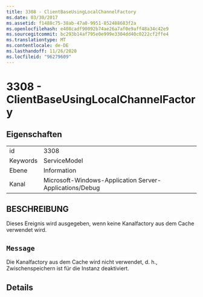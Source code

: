 ```yaml
---
title: 3308 - ClientBaseUsingLocalChannelFactory
ms.date: 03/30/2017
ms.assetid: f1488c75-38ab-47a0-9951-852488683f2a
ms.openlocfilehash: e408cadf90092b74ae26a7af0e9aff48a34c42e9
ms.sourcegitcommit: bc293b14af795e0e999e3304dd40c0222cf2ffe4
ms.translationtype: MT
ms.contentlocale: de-DE
ms.lasthandoff: 11/26/2020
ms.locfileid: "96279609"
---
```

# <a name="3308---clientbaseusinglocalchannelfactory"></a>3308 - ClientBaseUsingLocalChannelFactory

## <a name="properties"></a>Eigenschaften  
  
|||  
|-|-|  
|id|3308|  
|Keywords|ServiceModel|  
|Ebene|Information|  
|Kanal|Microsoft-Windows-Application Server-Applications/Debug|  
  
## <a name="description"></a>BESCHREIBUNG  

 Dieses Ereignis wird ausgegeben, wenn keine Kanalfactory aus dem Cache verwendet wird.  
  
## <a name="message"></a>`Message`  

 Die Kanalfactory aus dem Cache wird nicht verwendet, d. h., Zwischenspeichern ist für die Instanz deaktiviert.  
  
## <a name="details"></a>Details
